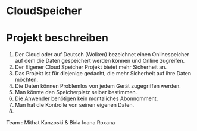 # CloudSpeicher
# Projekt beschreiben
1. Der Cloud oder auf Deutsch (Wolken) bezeichnet einen Onlinespeicher auf dem die Daten gespeichert werden können und Online  zugreifen.
2. Der Eigener Cloud Speicher Projekt bietet mehr Sicherheit an.
3. Das Projekt ist für diejenige gedacht, die mehr Sicherheit auf ihre Daten möchten.
4. Die Daten können Problemlos von jedem Gerät zugegriffen werden.
5. Man könnte den Speicherplatz selber bestimmen.
6. Die Anwender benötigen kein montaliches Abonnomment. 
7. Man hat die Kontrolle von seinen eigenen Daten.
8. 

Team :
Mithat Kanzoski & Birla Ioana Roxana 
